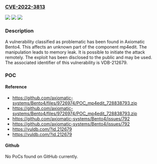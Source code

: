 ### [CVE-2022-3813](https://cve.mitre.org/cgi-bin/cvename.cgi?name=CVE-2022-3813)
![](https://img.shields.io/static/v1?label=Product&message=Bento4&color=blue)
![](https://img.shields.io/static/v1?label=Version&message=n%2Fa&color=blue)
![](https://img.shields.io/static/v1?label=Vulnerability&message=CWE-404%20Denial%20of%20Service%20-%3E%20CWE-401%20Memory%20Leak&color=brighgreen)

### Description

A vulnerability classified as problematic has been found in Axiomatic Bento4. This affects an unknown part of the component mp4edit. The manipulation leads to memory leak. It is possible to initiate the attack remotely. The exploit has been disclosed to the public and may be used. The associated identifier of this vulnerability is VDB-212679.

### POC

#### Reference
- https://github.com/axiomatic-systems/Bento4/files/9726974/POC_mp4edit_728838793.zip
- https://github.com/axiomatic-systems/Bento4/files/9726974/POC_mp4edit_728838793.zip
- https://github.com/axiomatic-systems/Bento4/issues/792
- https://github.com/axiomatic-systems/Bento4/issues/792
- https://vuldb.com/?id.212679
- https://vuldb.com/?id.212679

#### Github
No PoCs found on GitHub currently.

